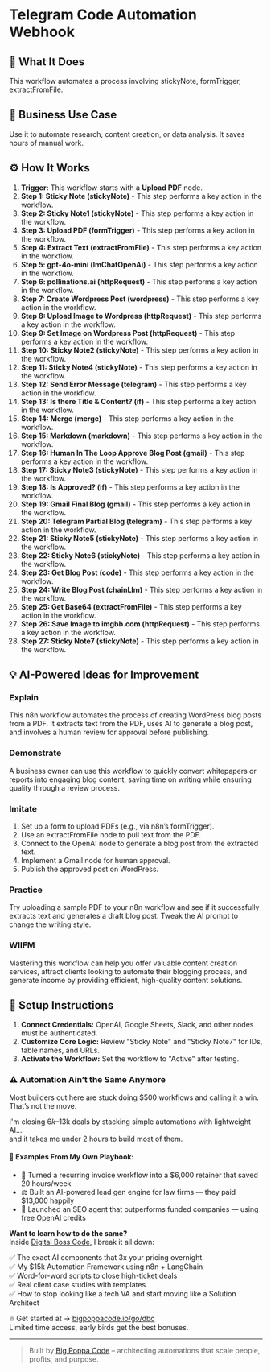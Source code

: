 # Telegram Code Automation Webhook

## 🚀 What It Does
This workflow automates a process involving stickyNote, formTrigger, extractFromFile.

## 💼 Business Use Case
Use it to automate research, content creation, or data analysis. It saves hours of manual work.

## ⚙️ How It Works
1.  **Trigger:** This workflow starts with a **Upload PDF** node.
2. **Step 1: Sticky Note (stickyNote)** - This step performs a key action in the workflow.
3. **Step 2: Sticky Note1 (stickyNote)** - This step performs a key action in the workflow.
4. **Step 3: Upload PDF (formTrigger)** - This step performs a key action in the workflow.
5. **Step 4: Extract Text (extractFromFile)** - This step performs a key action in the workflow.
6. **Step 5: gpt-4o-mini (lmChatOpenAi)** - This step performs a key action in the workflow.
7. **Step 6: pollinations.ai (httpRequest)** - This step performs a key action in the workflow.
8. **Step 7: Create Wordpress Post (wordpress)** - This step performs a key action in the workflow.
9. **Step 8: Upload Image to Wordpress (httpRequest)** - This step performs a key action in the workflow.
10. **Step 9: Set Image on Wordpress Post (httpRequest)** - This step performs a key action in the workflow.
11. **Step 10: Sticky Note2 (stickyNote)** - This step performs a key action in the workflow.
12. **Step 11: Sticky Note4 (stickyNote)** - This step performs a key action in the workflow.
13. **Step 12: Send Error Message (telegram)** - This step performs a key action in the workflow.
14. **Step 13: Is there Title & Content? (if)** - This step performs a key action in the workflow.
15. **Step 14: Merge (merge)** - This step performs a key action in the workflow.
16. **Step 15: Markdown (markdown)** - This step performs a key action in the workflow.
17. **Step 16: Human In The Loop Approve Blog Post (gmail)** - This step performs a key action in the workflow.
18. **Step 17: Sticky Note3 (stickyNote)** - This step performs a key action in the workflow.
19. **Step 18: Is Approved? (if)** - This step performs a key action in the workflow.
20. **Step 19: Gmail Final Blog (gmail)** - This step performs a key action in the workflow.
21. **Step 20: Telegram Partial Blog (telegram)** - This step performs a key action in the workflow.
22. **Step 21: Sticky Note5 (stickyNote)** - This step performs a key action in the workflow.
23. **Step 22: Sticky Note6 (stickyNote)** - This step performs a key action in the workflow.
24. **Step 23: Get Blog Post (code)** - This step performs a key action in the workflow.
25. **Step 24: Write Blog Post (chainLlm)** - This step performs a key action in the workflow.
26. **Step 25: Get Base64 (extractFromFile)** - This step performs a key action in the workflow.
27. **Step 26: Save Image to imgbb.com (httpRequest)** - This step performs a key action in the workflow.
28. **Step 27: Sticky Note7 (stickyNote)** - This step performs a key action in the workflow.

## 💡 AI-Powered Ideas for Improvement
### Explain
This n8n workflow automates the process of creating WordPress blog posts from a PDF. It extracts text from the PDF, uses AI to generate a blog post, and involves a human review for approval before publishing.

### Demonstrate
A business owner can use this workflow to quickly convert whitepapers or reports into engaging blog content, saving time on writing while ensuring quality through a review process.

### Imitate
1. Set up a form to upload PDFs (e.g., via n8n’s formTrigger).
2. Use an extractFromFile node to pull text from the PDF.
3. Connect to the OpenAI node to generate a blog post from the extracted text.
4. Implement a Gmail node for human approval.
5. Publish the approved post on WordPress.

### Practice
Try uploading a sample PDF to your n8n workflow and see if it successfully extracts text and generates a draft blog post. Tweak the AI prompt to change the writing style.

### WIIFM
Mastering this workflow can help you offer valuable content creation services, attract clients looking to automate their blogging process, and generate income by providing efficient, high-quality content solutions.

## 🔧 Setup Instructions
1. **Connect Credentials:** OpenAI, Google Sheets, Slack, and other nodes must be authenticated.
2. **Customize Core Logic:** Review "Sticky Note" and "Sticky Note7" for IDs, table names, and URLs.
3. **Activate the Workflow:** Set the workflow to "Active" after testing.

### ⚠️ Automation Ain’t the Same Anymore

Most builders out here are stuck doing $500 workflows and calling it a win.  
That’s not the move.  

I'm closing $6k–$13k deals by stacking simple automations with lightweight AI...  
and it takes me under 2 hours to build most of them.

#### 🧠 Examples From My Own Playbook:
- 🔁 Turned a recurring invoice workflow into a $6,000 retainer that saved 20 hours/week  
- ⚖️ Built an AI-powered lead gen engine for law firms — they paid $13,000 happily  
- 🚀 Launched an SEO agent that outperforms funded companies — using free OpenAI credits  

**Want to learn how to do the same?**  
Inside [Digital Boss Code](https://bigpoppacode.io/go/dbc), I break it all down:

✅ The exact AI components that 3x your pricing overnight  
✅ My $15k Automation Framework using n8n + LangChain  
✅ Word-for-word scripts to close high-ticket deals  
✅ Real client case studies with templates  
✅ How to stop looking like a tech VA and start moving like a Solution Architect  

🔥 Get started at → [bigpoppacode.io/go/dbc](https://bigpoppacode.io/go/dbc)  
Limited time access, early birds get the best bonuses.

---
> Built by [Big Poppa Code](https://bigpoppacode.io) – architecting automations that scale people, profits, and purpose.
